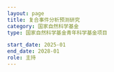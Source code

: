 ```yaml
---
layout: page
title: 复合事件分析预测研究
category: 国家自然科学基金
type: 国家自然科学基金青年科学基金项目

start_date: 2025-01
end_date: 2028-01
role: 主持
---
```

